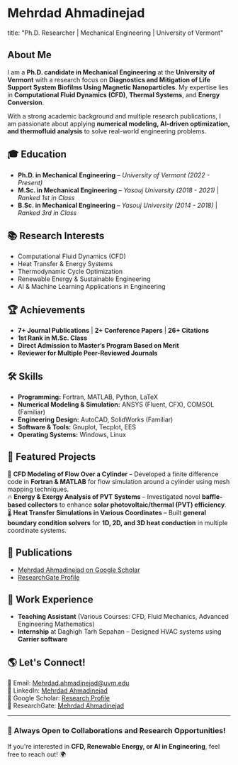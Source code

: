 # Mehrdad Ahmadinejad
title: "Ph.D. Researcher | Mechanical Engineering | University of Vermont"

## About Me
I am a **Ph.D. candidate in Mechanical Engineering** at the **University of Vermont** with a research focus on **Diagnostics and Mitigation of Life Support System Biofilms Using Magnetic Nanoparticles**. My expertise lies in **Computational Fluid Dynamics (CFD)**, **Thermal Systems**, and **Energy Conversion**.

With a strong academic background and multiple research publications, I am passionate about applying **numerical modeling, AI-driven optimization, and thermofluid analysis** to solve real-world engineering problems.

## 🎓 Education
- **Ph.D. in Mechanical Engineering** – *University of Vermont (2022 - Present)*
- **M.Sc. in Mechanical Engineering** – *Yasouj University (2018 - 2021)* | *Ranked 1st in Class*
- **B.Sc. in Mechanical Engineering** – *Yasouj University (2014 - 2018)* | *Ranked 3rd in Class*

## 📚 Research Interests
- Computational Fluid Dynamics (CFD)
- Heat Transfer & Energy Systems
- Thermodynamic Cycle Optimization
- Renewable Energy & Sustainable Engineering
- AI & Machine Learning Applications in Engineering

## 🏆 Achievements
- **7+ Journal Publications** | **2+ Conference Papers** | **26+ Citations**
- **1st Rank in M.Sc. Class**
- **Direct Admission to Master’s Program Based on Merit**
- **Reviewer for Multiple Peer-Reviewed Journals**

## 🛠️ Skills
- **Programming:** Fortran, MATLAB, Python, LaTeX
- **Numerical Modeling & Simulation:** ANSYS (Fluent, CFX), COMSOL (Familiar)
- **Engineering Design:** AutoCAD, SolidWorks (Familiar)
- **Software & Tools:** Gnuplot, Tecplot, EES
- **Operating Systems:** Windows, Linux

## 📂 Featured Projects
🚀 **CFD Modeling of Flow Over a Cylinder** – Developed a finite difference code in **Fortran & MATLAB** for flow simulation around a cylinder using mesh mapping techniques.  
🔥 **Energy & Exergy Analysis of PVT Systems** – Investigated novel **baffle-based collectors** to enhance **solar photovoltaic/thermal (PVT) efficiency**.  
🌡️ **Heat Transfer Simulations in Various Coordinates** – Built **general boundary condition solvers** for **1D, 2D, and 3D heat conduction** in multiple coordinate systems.  

## 📖 Publications
- [Mehrdad Ahmadinejad on Google Scholar](https://scholar.google.com/citations?user=Q_K8vd8AAAAJ&hl=en)
- [ResearchGate Profile](https://www.researchgate.net/profile/Mehrdad-Ahmadinejad-2)

## 💼 Work Experience
- **Teaching Assistant** (Various Courses: CFD, Fluid Mechanics, Advanced Engineering Mathematics)
- **Internship** at Daghigh Tarh Sepahan – Designed HVAC systems using **Carrier software**

## 🌎 Let's Connect!
📧 Email: [Mehrdad.ahmadinejad@uvm.edu](mailto:Mehrdad.ahmadinejad@uvm.edu)  
🔗 LinkedIn: [Mehrdad Ahmadinejad](https://www.linkedin.com/in/mehrdad-ahmadinejad-6b7990200)  
📄 Google Scholar: [Research Profile](https://scholar.google.com/citations?user=Q_K8vd8AAAAJ&hl=en)  
🔬 ResearchGate: [Mehrdad Ahmadinejad](https://www.researchgate.net/profile/Mehrdad-Ahmadinejad-2)  

---

### 🚀 Always Open to Collaborations and Research Opportunities!  
If you're interested in **CFD, Renewable Energy, or AI in Engineering**, feel free to reach out! 🌍
